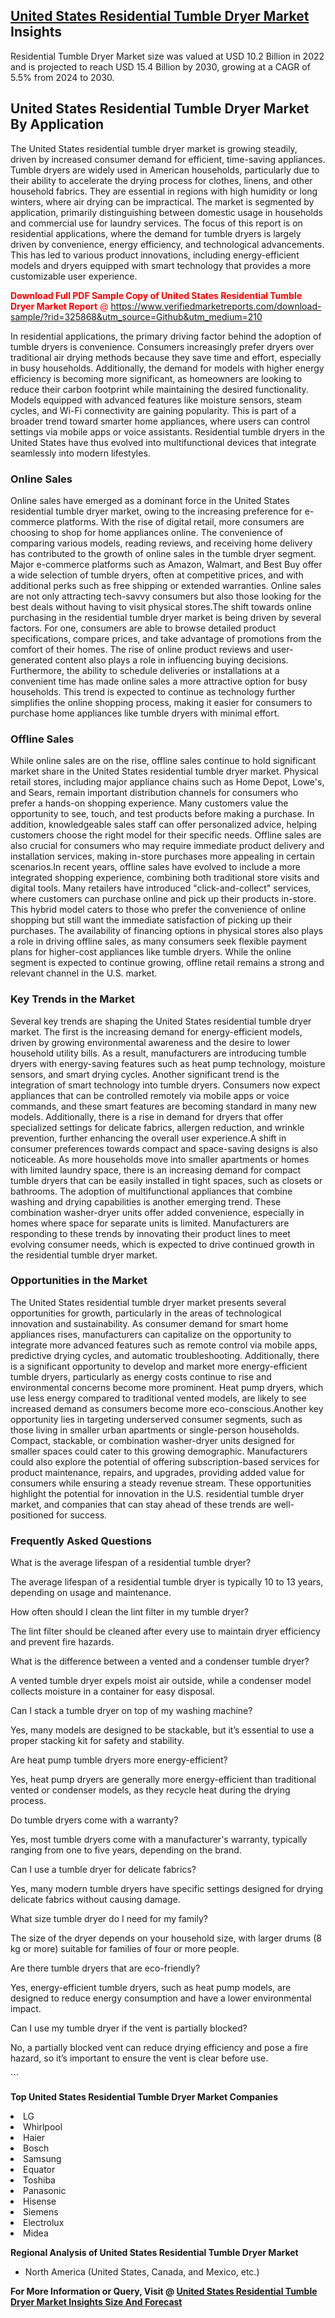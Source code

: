 <h2><a href="https://www.verifiedmarketreports.com/download-sample/?rid=325868&amp;utm_source=Github&amp;utm_medium=210" target="_blank">United States Residential Tumble Dryer Market</a> Insights</h2><p>Residential Tumble Dryer Market size was valued at USD 10.2 Billion in 2022 and is projected to reach USD 15.4 Billion by 2030, growing at a CAGR of 5.5% from 2024 to 2030.</p><p><h2>United States Residential Tumble Dryer Market By Application</h2>The United States residential tumble dryer market is growing steadily, driven by increased consumer demand for efficient, time-saving appliances. Tumble dryers are widely used in American households, particularly due to their ability to accelerate the drying process for clothes, linens, and other household fabrics. They are essential in regions with high humidity or long winters, where air drying can be impractical. The market is segmented by application, primarily distinguishing between domestic usage in households and commercial use for laundry services. The focus of this report is on residential applications, where the demand for tumble dryers is largely driven by convenience, energy efficiency, and technological advancements. This has led to various product innovations, including energy-efficient models and dryers equipped with smart technology that provides a more customizable user experience.<p><span class=""><span style="color: #ff0000;"><strong>Download Full PDF Sample Copy of United States Residential Tumble Dryer Market Report</strong> @ </span><a href="https://www.verifiedmarketreports.com/download-sample/?rid=325868&amp;utm_source=Github&amp;utm_medium=210" target="_blank">https://www.verifiedmarketreports.com/download-sample/?rid=325868&amp;utm_source=Github&amp;utm_medium=210</a></span></p>In residential applications, the primary driving factor behind the adoption of tumble dryers is convenience. Consumers increasingly prefer dryers over traditional air drying methods because they save time and effort, especially in busy households. Additionally, the demand for models with higher energy efficiency is becoming more significant, as homeowners are looking to reduce their carbon footprint while maintaining the desired functionality. Models equipped with advanced features like moisture sensors, steam cycles, and Wi-Fi connectivity are gaining popularity. This is part of a broader trend toward smarter home appliances, where users can control settings via mobile apps or voice assistants. Residential tumble dryers in the United States have thus evolved into multifunctional devices that integrate seamlessly into modern lifestyles.<h3>Online Sales</h3>Online sales have emerged as a dominant force in the United States residential tumble dryer market, owing to the increasing preference for e-commerce platforms. With the rise of digital retail, more consumers are choosing to shop for home appliances online. The convenience of comparing various models, reading reviews, and receiving home delivery has contributed to the growth of online sales in the tumble dryer segment. Major e-commerce platforms such as Amazon, Walmart, and Best Buy offer a wide selection of tumble dryers, often at competitive prices, and with additional perks such as free shipping or extended warranties. Online sales are not only attracting tech-savvy consumers but also those looking for the best deals without having to visit physical stores.The shift towards online purchasing in the residential tumble dryer market is being driven by several factors. For one, consumers are able to browse detailed product specifications, compare prices, and take advantage of promotions from the comfort of their homes. The rise of online product reviews and user-generated content also plays a role in influencing buying decisions. Furthermore, the ability to schedule deliveries or installations at a convenient time has made online sales a more attractive option for busy households. This trend is expected to continue as technology further simplifies the online shopping process, making it easier for consumers to purchase home appliances like tumble dryers with minimal effort.<h3>Offline Sales</h3>While online sales are on the rise, offline sales continue to hold significant market share in the United States residential tumble dryer market. Physical retail stores, including major appliance chains such as Home Depot, Lowe's, and Sears, remain important distribution channels for consumers who prefer a hands-on shopping experience. Many customers value the opportunity to see, touch, and test products before making a purchase. In addition, knowledgeable sales staff can offer personalized advice, helping customers choose the right model for their specific needs. Offline sales are also crucial for consumers who may require immediate product delivery and installation services, making in-store purchases more appealing in certain scenarios.In recent years, offline sales have evolved to include a more integrated shopping experience, combining both traditional store visits and digital tools. Many retailers have introduced "click-and-collect" services, where customers can purchase online and pick up their products in-store. This hybrid model caters to those who prefer the convenience of online shopping but still want the immediate satisfaction of picking up their purchases. The availability of financing options in physical stores also plays a role in driving offline sales, as many consumers seek flexible payment plans for higher-cost appliances like tumble dryers. While the online segment is expected to continue growing, offline retail remains a strong and relevant channel in the U.S. market.<h3>Key Trends in the Market</h3>Several key trends are shaping the United States residential tumble dryer market. The first is the increasing demand for energy-efficient models, driven by growing environmental awareness and the desire to lower household utility bills. As a result, manufacturers are introducing tumble dryers with energy-saving features such as heat pump technology, moisture sensors, and smart drying cycles. Another significant trend is the integration of smart technology into tumble dryers. Consumers now expect appliances that can be controlled remotely via mobile apps or voice commands, and these smart features are becoming standard in many new models. Additionally, there is a rise in demand for dryers that offer specialized settings for delicate fabrics, allergen reduction, and wrinkle prevention, further enhancing the overall user experience.A shift in consumer preferences towards compact and space-saving designs is also noticeable. As more households move into smaller apartments or homes with limited laundry space, there is an increasing demand for compact tumble dryers that can be easily installed in tight spaces, such as closets or bathrooms. The adoption of multifunctional appliances that combine washing and drying capabilities is another emerging trend. These combination washer-dryer units offer added convenience, especially in homes where space for separate units is limited. Manufacturers are responding to these trends by innovating their product lines to meet evolving consumer needs, which is expected to drive continued growth in the residential tumble dryer market.<h3>Opportunities in the Market</h3>The United States residential tumble dryer market presents several opportunities for growth, particularly in the areas of technological innovation and sustainability. As consumer demand for smart home appliances rises, manufacturers can capitalize on the opportunity to integrate more advanced features such as remote control via mobile apps, predictive drying cycles, and automatic troubleshooting. Additionally, there is a significant opportunity to develop and market more energy-efficient tumble dryers, particularly as energy costs continue to rise and environmental concerns become more prominent. Heat pump dryers, which use less energy compared to traditional vented models, are likely to see increased demand as consumers become more eco-conscious.Another key opportunity lies in targeting underserved consumer segments, such as those living in smaller urban apartments or single-person households. Compact, stackable, or combination washer-dryer units designed for smaller spaces could cater to this growing demographic. Manufacturers could also explore the potential of offering subscription-based services for product maintenance, repairs, and upgrades, providing added value for consumers while ensuring a steady revenue stream. These opportunities highlight the potential for innovation in the U.S. residential tumble dryer market, and companies that can stay ahead of these trends are well-positioned for success.<h3>Frequently Asked Questions</h3><p>What is the average lifespan of a residential tumble dryer?</p><p>The average lifespan of a residential tumble dryer is typically 10 to 13 years, depending on usage and maintenance.</p><p>How often should I clean the lint filter in my tumble dryer? </p><p>The lint filter should be cleaned after every use to maintain dryer efficiency and prevent fire hazards.</p><p>What is the difference between a vented and a condenser tumble dryer? </p><p>A vented tumble dryer expels moist air outside, while a condenser model collects moisture in a container for easy disposal.</p><p>Can I stack a tumble dryer on top of my washing machine? </p><p>Yes, many models are designed to be stackable, but it’s essential to use a proper stacking kit for safety and stability.</p><p>Are heat pump tumble dryers more energy-efficient? </p><p>Yes, heat pump dryers are generally more energy-efficient than traditional vented or condenser models, as they recycle heat during the drying process.</p><p>Do tumble dryers come with a warranty? </p><p>Yes, most tumble dryers come with a manufacturer's warranty, typically ranging from one to five years, depending on the brand.</p><p>Can I use a tumble dryer for delicate fabrics? </p><p>Yes, many modern tumble dryers have specific settings designed for drying delicate fabrics without causing damage.</p><p>What size tumble dryer do I need for my family? </p><p>The size of the dryer depends on your household size, with larger drums (8 kg or more) suitable for families of four or more people.</p><p>Are there tumble dryers that are eco-friendly? </p><p>Yes, energy-efficient tumble dryers, such as heat pump models, are designed to reduce energy consumption and have a lower environmental impact.</p><p>Can I use my tumble dryer if the vent is partially blocked? </p><p>No, a partially blocked vent can reduce drying efficiency and pose a fire hazard, so it’s important to ensure the vent is clear before use.</p>```</p><p><strong>Top United States Residential Tumble Dryer Market Companies</strong></p><div data-test-id=""><p><li>LG</li><li> Whirlpool</li><li> Haier</li><li> Bosch</li><li> Samsung</li><li> Equator</li><li> Toshiba</li><li> Panasonic</li><li> Hisense</li><li> Siemens</li><li> Electrolux</li><li> Midea</li></p><div><strong>Regional Analysis of&nbsp;United States Residential Tumble Dryer Market</strong></div><ul><li dir="ltr"><p dir="ltr">North America&nbsp;(United States, Canada, and Mexico, etc.)</p></li></ul><p><strong>For More Information or Query, Visit @&nbsp;</strong><strong><a href="https://www.verifiedmarketreports.com/product/residential-tumble-dryer-market/?utm_source=Github&amp;utm_medium=210" target="_blank">United States Residential Tumble Dryer Market Insights Size And Forecast</a></strong></p></div>
